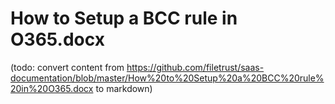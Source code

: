 # How to Setup a BCC rule in O365.docx

(todo: convert content from https://github.com/filetrust/saas-documentation/blob/master/How%20to%20Setup%20a%20BCC%20rule%20in%20O365.docx to markdown)
